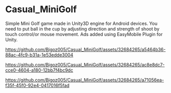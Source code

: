 # Casual_MiniGolf

Simple Mini Golf game made in Unity3D engine for Android devices. You need to put ball in the cup by adjusting direction and strength of shoot by touch control/or mouse movement. Ads added using EasyMobile Plugin for Unity.


https://github.com/Bigoz005/Casual_MiniGolf/assets/32684265/a5464b36-88ac-4fc9-b31a-1e53edde3004

https://github.com/Bigoz005/Casual_MiniGolf/assets/32684265/ac8e8dc7-cce0-4604-a180-12bb7f4bc9dc

https://github.com/Bigoz005/Casual_MiniGolf/assets/32684265/a71056ea-f35f-45f0-92e4-0417016f5fad
